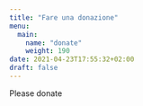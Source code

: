```yaml
---
title: "Fare una donazione"
menu:
  main:
    name: "donate"
    weight: 190
date: 2021-04-23T17:55:32+02:00
draft: false
---
```


Please donate

